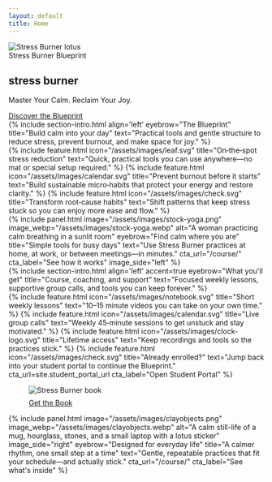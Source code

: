 ```yaml
---
layout: default
title: Home
---
```


<section class="hero">
  <div class="container">
  <img class="lotus" src="{{ '/assets/images/stress-burner-lotus.svg' | relative_url }}" alt="Stress Burner lotus" />
    <div class="tag">Stress Burner Blueprint</div>
  <h1>stress burner</h1>
  <p class="subtitle">Master Your Calm. Reclaim Your Joy.</p>
    <div class="cta-row">
      <a class="btn" href="{{ site.purchase_url }}" target="_blank" rel="noopener">Discover the Blueprint</a>
    </div>
  </div>
</section>

<section class="section gallery-left-warm">
  <div class="container container-narrow">
    {% include section-intro.html align='left' eyebrow="The Blueprint" title="Build calm into your day" text="Practical tools and gentle structure to reduce stress, prevent burnout, and make space for joy." %}
    <div class="feature-list">
      {% include feature.html icon="/assets/images/leaf.svg" title="On‑the‑spot stress reduction" text="Quick, practical tools you can use anywhere—no mat or special setup required." %}
      {% include feature.html icon="/assets/images/calendar.svg" title="Prevent burnout before it starts" text="Build sustainable micro‑habits that protect your energy and restore clarity." %}
      {% include feature.html icon="/assets/images/check.svg" title="Transform root‑cause habits" text="Shift patterns that keep stress stuck so you can enjoy more ease and flow." %}
    </div>
  </div>
</section>

<section class="section">
  <div class="container">
  {% include panel.html image="/assets/images/stock-yoga.png" image_webp="/assets/images/stock-yoga.webp" alt="A woman practicing calm breathing in a sunlit room" eyebrow="Find calm where you are" title="Simple tools for busy days" text="Use Stress Burner practices at home, at work, or between meetings—in minutes." cta_url="/course/" cta_label="See how it works" image_side="left" %}
  </div>
</section>

<section class="section gallery-right-warm">
  <div class="container container-narrow">
    {% include section-intro.html align='left' accent=true eyebrow="What you'll get" title="Course, coaching, and support" text="Focused weekly lessons, supportive group calls, and tools you can keep forever." %}
    <div class="split">
      <div>
        <div class="feature-list">
          {% include feature.html icon="/assets/images/notebook.svg" title="Short weekly lessons" text="10–15 minute videos you can take on your own time." %}
          {% include feature.html icon="/assets/images/calendar.svg" title="Live group calls" text="Weekly 45‑minute sessions to get unstuck and stay motivated." %}
          {% include feature.html icon="/assets/images/clock-logo.svg" title="Lifetime access" text="Keep recordings and tools so the practices stick." %}
          {% include feature.html icon="/assets/images/check.svg" title="Already enrolled?" text="Jump back into your student portal to continue the Blueprint." cta_url=site.student_portal_url cta_label="Open Student Portal" %}
        </div>
      </div>
      <div class="split-media">
        <figure>
          <picture>
            <source srcset="{{ '/assets/images/stress-burner-book.webp' | relative_url }}" type="image/webp">
            <img src="{{ '/assets/images/stress-burner-book.jpg' | relative_url }}" alt="Stress Burner book" loading="lazy">
          </picture>
          <figcaption style="margin-top:.5rem"><a class="btn secondary" href="https://www.amazon.com/Stress-Burner-Tips-Busy-People/dp/B0B92RJMGV" target="_blank" rel="noopener">Get the Book</a></figcaption>
        </figure>
      </div>
    </div>
  </div>
</section>

<section class="section">
  <div class="container">
  {% include panel.html image="/assets/images/clayobjects.png" image_webp="/assets/images/clayobjects.webp" alt="A calm still-life of a mug, hourglass, stones, and a small laptop with a lotus sticker" image_side="right" eyebrow="Designed for everyday life" title="A calmer rhythm, one small step at a time" text="Gentle, repeatable practices that fit your schedule—and actually stick." cta_url="/course/" cta_label="See what's inside" %}
  </div>
</section>
